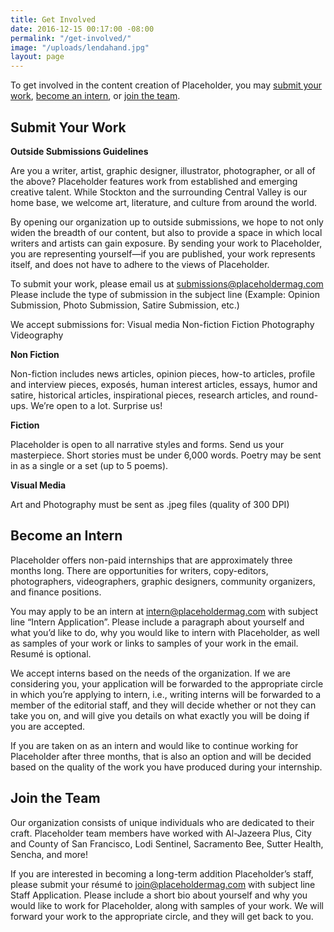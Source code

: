 ```yaml
---
title: Get Involved
date: 2016-12-15 00:17:00 -08:00
permalink: "/get-involved/"
image: "/uploads/lendahand.jpg"
layout: page
---
```


To get involved in the content creation of Placeholder, you may [submit your work](#submit), [become an intern](#intern), or [join the team](#join-team).

<h2 id="submit">Submit Your Work</h2>

**Outside Submissions Guidelines**

Are you a writer, artist, graphic designer, illustrator, photographer, or all of the above? Placeholder features work from established and emerging creative talent. While Stockton and the surrounding Central Valley is our home base, we welcome art, literature, and culture from around the world.

By opening our organization up to outside submissions, we hope to not only widen the breadth of our content, but also to provide a space in which local writers and artists can gain exposure. By sending your work to Placeholder, you are representing yourself—if you are published, your work represents itself, and does not have to adhere to the views of Placeholder.

To submit your work, please email us at [submissions@placeholdermag.com](mailto:submissions@placeholdermag.com) Please include the type of submission in the subject line (Example: Opinion Submission, Photo Submission, Satire Submission, etc.)

We accept submissions for:
Visual media
Non-fiction
Fiction
Photography
Videography

**Non Fiction**

Non-fiction includes news articles, opinion pieces, how-to articles, profile and interview pieces, exposés, human interest articles, essays, humor and satire, historical articles, inspirational pieces, research articles, and round-ups. We’re open to a lot. Surprise us!

**Fiction**

Placeholder is open to all narrative styles and forms. Send us your masterpiece. Short stories must be under 6,000 words. Poetry may be sent in as a single or a set (up to 5 poems).

**Visual Media**

Art and Photography must be sent as .jpeg files (quality of 300 DPI)

<h2 id="intern">Become an Intern</h2>

Placeholder offers non-paid internships that are approximately three months long. There are opportunities for writers, copy-editors, photographers, videographers, graphic designers, community organizers, and finance positions.

You may apply to be an intern at [intern@placeholdermag.com](mailto:intern@placeholdermag.com) with subject line “Intern Application”. Please include a paragraph about yourself and what you’d like to do, why you would like to intern with Placeholder, as well as samples of your work or links to samples of your work in the email. Resumé is optional.

We accept interns based on the needs of the organization. If we are considering you, your application will be forwarded to the appropriate circle in which you’re applying to intern, i.e., writing interns will be forwarded to a member of the editorial staff, and they will decide whether or not they can take you on, and will give you details on what exactly you will be doing if you are accepted.

If you are taken on as an intern and would like to continue working for Placeholder after three months, that is also an option and will be decided based on the quality of the work you have produced during your internship.

<h2 id="join-team">Join the Team</h2>

Our organization consists of unique individuals who are dedicated to their craft. Placeholder team members have worked with Al-Jazeera Plus, City and County of San Francisco, Lodi Sentinel, Sacramento Bee, Sutter Health, Sencha, and more!


If you are interested in becoming a long-term addition Placeholder’s staff, please submit your résumé to [join@placeholdermag.com](mailto:join@placeholdermag.com) with subject line Staff Application. Please include a short bio about yourself and why you would like to work for Placeholder, along with samples of your work. We will forward your work to the appropriate circle, and they will get back to you.

